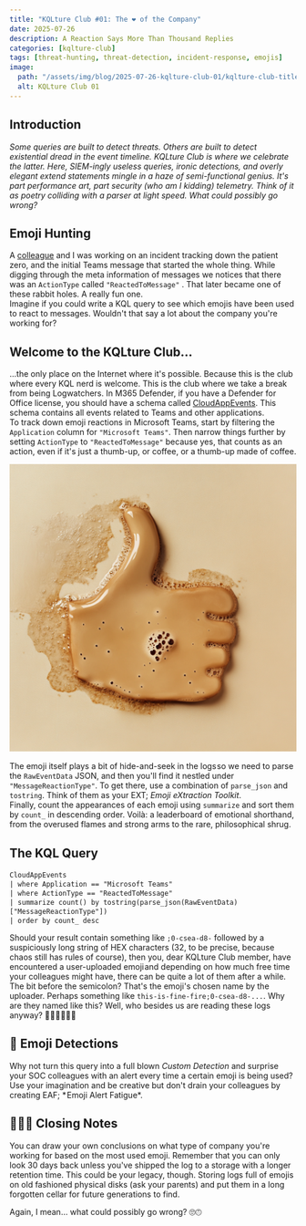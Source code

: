 ```yaml
---
title: "KQLture Club #01: The ❤️ of the Company"
date: 2025-07-26
description: A Reaction Says More Than Thousand Replies
categories: [kqlture-club]
tags: [threat-hunting, threat-detection, incident-response, emojis]
image:
  path: "/assets/img/blog/2025-07-26-kqlture-club-01/kqlture-club-title-01.png"
  alt: KQLture Club 01
---
```


## Introduction
*Some queries are built to detect threats. Others are built to detect existential dread in the event timeline. KQLture Club is where we celebrate the latter. Here, SIEM-ingly useless queries, ironic detections, and overly elegant extend statements mingle in a haze of semi-functional genius. It's part performance art, part security (who am I kidding) telemetry. Think of it as poetry colliding with a parser at light speed. What could possibly go wrong?*

## Emoji Hunting
A [colleague](https://hedbergtech.se/) and I was working on an incident tracking down the patient zero, and the initial Teams message that started the whole thing. While digging through the meta information of messages we notices that there was an `ActionType` called `"ReactedToMessage"` . That later became one of these rabbit holes. A really fun one.<br>
Imagine if you could write a KQL query to see which emojis have been used to react to messages. Wouldn't that say a lot about the company you're working for?

## Welcome to the KQLture Club…
…the only place on the Internet where it's possible. Because this is the club where every KQL nerd is welcome. This is the club where we take a break from being Logwatchers.
In M365 Defender, if you have a Defender for Office license, you should have a schema called [CloudAppEvents](https://learn.microsoft.com/en-us/defender-xdr/advanced-hunting-cloudappevents-table?wt.mc_id=MVP_387063). This schema contains all events related to Teams and other applications.<br>
To track down emoji reactions in Microsoft Teams, start by filtering the `Application` column for `"Microsoft Teams"`. Then narrow things further by setting `ActionType` to `"ReactedToMessage"` because yes, that counts as an action, even if it's just a thumb-up, or coffee, or a thumb-up made of coffee.

![Thumbs-Up Coffee](/assets/img/blog/2025-07-26-kqlture-club-01/kqlture_club_thumb-up_emoji_made_of_coffee.png)

The emoji itself plays a bit of hide-and-seek in the logs so we need to parse the `RawEventData` JSON, and then you'll find it nestled under `"MessageReactionType"`. To get there, use a combination of `parse_json` and `tostring`. Think of them as your EXT; *Emoji eXtraction Toolkit*.<br>
Finally, count the appearances of each emoji using `summarize` and sort them by `count_` in descending order. Voilà: a leaderboard of emotional shorthand, from the overused flames and strong arms to the rare, philosophical shrug.

## The KQL Query

```KQL
CloudAppEvents
| where Application == "Microsoft Teams"
| where ActionType == "ReactedToMessage"
| summarize count() by tostring(parse_json(RawEventData)["MessageReactionType"])
| order by count_ desc
```

Should your result contain something like `;0-csea-d8-` followed by a suspiciously long string of HEX characters (32, to be precise, because chaos still has rules of course), then you, dear KQLture Club member, have encountered a user-uploaded emoji and depending on how much free time your colleagues might have, there can be quite a lot of them after a while. The bit before the semicolon? That's the emoji's chosen name by the uploader. Perhaps something like `this-is-fine-fire;0-csea-d8-...`. Why are they named like this? Well, who besides us are reading these logs anyway? 🤷🏼‍♂️🤷🏼‍♀️

## 🔎 Emoji Detections
Why not turn this query into a full blown *Custom Detection* and surprise your SOC colleagues with an alert every time a certain emoji is being used? Use your imagination and be creative but don't drain your colleagues by creating EAF; * Emoji Alert Fatigue*.

## 🧘🏼‍♂️ Closing Notes
You can draw your own conclusions on what type of company you're working for based on the most used emoji. Remember that you can only look 30 days back unless you've shipped the log to a storage with a longer retention time. This could be your legacy, though. Storing logs full of emojis on old fashioned physical disks (ask your parents) and put them in a long forgotten cellar for future generations to find.

Again, I mean… what could possibly go wrong? 🙄🙃
